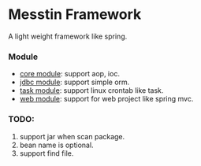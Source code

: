 # Messtin Framework
A light weight framework like spring.

### Module
- [core module](/core): support aop, ioc.
- [jdbc module](/jdbc): support simple orm.
- [task module](/task): support linux crontab like task.
- [web module](/web): support for web project like spring mvc.


### TODO:
1. support jar when scan package.
2. bean name is optional.
3. support find file.
